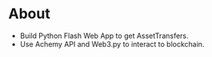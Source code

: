 # About
* Build Python Flash Web App to get AssetTransfers.
* Use Achemy API  and Web3.py to interact to blockchain.
